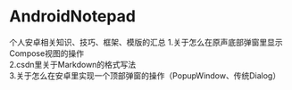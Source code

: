 # AndroidNotepad
个人安卓相关知识、技巧、框架、模版的汇总
1.关于怎么在原声底部弹窗里显示Compose视图的操作  
2.csdn里关于Markdown的格式写法  
3.关于怎么在安卓里实现一个顶部弹窗的操作（PopupWindow、传统Dialog）

